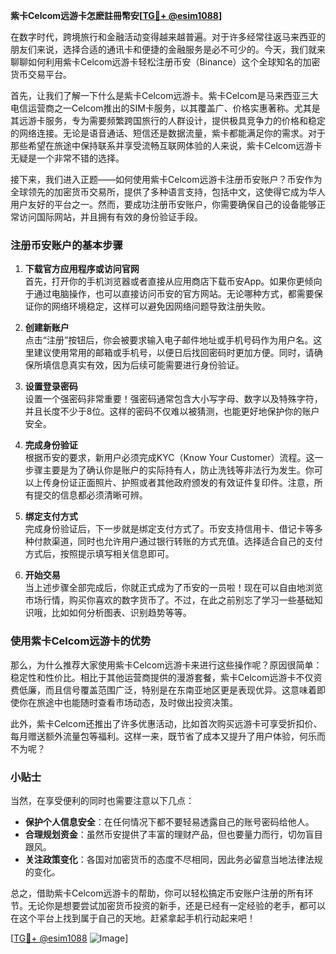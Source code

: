 **紫卡Celcom远游卡怎麽註冊幣安[[TG💪+ @esim1088](https://t.me/s/esim1088)]**

在数字时代，跨境旅行和金融活动变得越来越普遍。对于许多经常往返马来西亚的朋友们来说，选择合适的通讯卡和便捷的金融服务是必不可少的。今天，我们就来聊聊如何利用紫卡Celcom远游卡轻松注册币安（Binance）这个全球知名的加密货币交易平台。

首先，让我们了解一下什么是紫卡Celcom远游卡。紫卡Celcom是马来西亚三大电信运营商之一Celcom推出的SIM卡服务，以其覆盖广、价格实惠著称。尤其是其远游卡服务，专为需要频繁跨国旅行的人群设计，提供极具竞争力的价格和稳定的网络连接。无论是语音通话、短信还是数据流量，紫卡都能满足你的需求。对于那些希望在旅途中保持联系并享受流畅互联网体验的人来说，紫卡Celcom远游卡无疑是一个非常不错的选择。

接下来，我们进入正题——如何使用紫卡Celcom远游卡注册币安账户？币安作为全球领先的加密货币交易所，提供了多种语言支持，包括中文，这使得它成为华人用户友好的平台之一。然而，要成功注册币安账户，你需要确保自己的设备能够正常访问国际网站，并且拥有有效的身份验证手段。

### 注册币安账户的基本步骤

1. **下载官方应用程序或访问官网**  
   首先，打开你的手机浏览器或者直接从应用商店下载币安App。如果你更倾向于通过电脑操作，也可以直接访问币安的官方网站。无论哪种方式，都需要保证你的网络环境稳定，这样可以避免因网络问题导致注册失败。

2. **创建新账户**  
   点击“注册”按钮后，你会被要求输入电子邮件地址或手机号码作为用户名。这里建议使用常用的邮箱或手机号，以便日后找回密码时更加方便。同时，请确保所填信息真实有效，因为后续可能需要进行身份验证。

3. **设置登录密码**  
   设置一个强密码非常重要！强密码通常包含大小写字母、数字以及特殊字符，并且长度不少于8位。这样的密码不仅难以被猜测，也能更好地保护你的账户安全。

4. **完成身份验证**  
   根据币安的要求，新用户必须完成KYC（Know Your Customer）流程。这一步骤主要是为了确认你是账户的实际持有人，防止洗钱等非法行为发生。你可以上传身份证正面照片、护照或者其他政府颁发的有效证件复印件。注意，所有提交的信息都必须清晰可辨。

5. **绑定支付方式**  
   完成身份验证后，下一步就是绑定支付方式了。币安支持信用卡、借记卡等多种付款渠道，同时也允许用户通过银行转账的方式充值。选择适合自己的支付方式后，按照提示填写相关信息即可。

6. **开始交易**  
   当上述步骤全部完成后，你就正式成为了币安的一员啦！现在可以自由地浏览市场行情，购买你喜欢的数字货币了。不过，在此之前别忘了学习一些基础知识哦，比如如何分析图表、识别趋势等等。

### 使用紫卡Celcom远游卡的优势

那么，为什么推荐大家使用紫卡Celcom远游卡来进行这些操作呢？原因很简单：稳定性和性价比。相比于其他运营商提供的漫游套餐，紫卡Celcom远游卡不仅资费低廉，而且信号覆盖范围广泛，特别是在东南亚地区更是表现优异。这意味着即使你在旅途中也能随时查看市场动态，及时做出投资决策。

此外，紫卡Celcom还推出了许多优惠活动，比如首次购买远游卡可享受折扣价、每月赠送额外流量包等福利。这样一来，既节省了成本又提升了用户体验，何乐而不为呢？

### 小贴士

当然，在享受便利的同时也需要注意以下几点：

- **保护个人信息安全**：在任何情况下都不要轻易透露自己的账号密码给他人。
- **合理规划资金**：虽然币安提供了丰富的理财产品，但也要量力而行，切勿盲目跟风。
- **关注政策变化**：各国对加密货币的态度不尽相同，因此务必留意当地法律法规的变化。

总之，借助紫卡Celcom远游卡的帮助，你可以轻松搞定币安账户注册的所有环节。无论你是想要尝试加密货币投资的新手，还是已经有一定经验的老手，都可以在这个平台上找到属于自己的天地。赶紧拿起手机行动起来吧！

[[TG💪+ @esim1088](https://t.me/s/esim1088) ![Image](https://i.postimg.cc/4NQfJmqS/Snipaste-2025-05-13-00-14-12.png)]